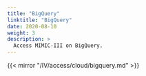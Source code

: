 ```yaml
---
title: "BigQuery"
linktitle: "BigQuery"
date: 2020-08-10
weight: 3
description: >
  Access MIMIC-III on BigQuery.
---
```


{{< mirror "/IV/access/cloud/bigquery.md" >}}

